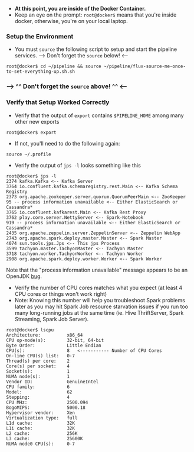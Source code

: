 * **At this point, you are inside of the Docker Container.**
* Keep an eye on the prompt:  `root@docker$` means that you're inside docker, otherwise, you're on your local laptop.

### Setup the Environment
* You must `source` the following script to setup and start the pipeline services.
--> Don't forget the `source` below! <--
```
root@docker$ cd ~/pipeline && source ~/pipeline/flux-source-me-once-to-set-everything-up.sh.sh
```
### --> ^^ Don't forget the `source` above! ^^ <--

### Verify that Setup Worked Correctly
* Verify that the output of `export` contains `$PIPELINE_HOME` among many other new exports
```
root@docker$ export
```
* If not, you'll need to do the following again:
```
source ~/.profile
```

* Verify the output of `jps -l` looks something like this
```
root@docker$ jps -l
2374 kafka.Kafka <-- Kafka Server
3764 io.confluent.kafka.schemaregistry.rest.Main <-- Kafka Schema Registry
2373 org.apache.zookeeper.server.quorum.QuorumPeerMain <-- ZooKeeper
95 -- process information unavailable <-- Either ElasticSearch or Cassandra*
3765 io.confluent.kafkarest.Main <-- Kafka Rest Proxy
3762 play.core.server.NettyServer <-- Spark-Notebook
919 -- process information unavailable <-- Either ElasticSearch or Cassandra*
2435 org.apache.zeppelin.server.ZeppelinServer <-- Zeppelin WebApp
2743 org.apache.spark.deploy.master.Master <-- Spark Master
4074 sun.tools.jps.Jps <-- This jps Process
3599 tachyon.master.TachyonMaster <-- Tachyon Master
3718 tachyon.worker.TachyonWorker <-- Tachyon Worker
2908 org.apache.spark.deploy.worker.Worker <-- Spark Worker
```
Note that the "process information unavailable" message appears to be an OpenJDK [bug](https://bugs.openjdk.java.net/browse/JDK-8075773).

* Verify the number of CPU cores matches what you expect (at least 4 CPU cores or things won't work right)
* Note:  Knowing this number will help you troubleshoot Spark problems later as you may hit Spark Job resource starvation issues if you run too many long-running jobs at the same time (ie. Hive ThriftServer, Spark Streaming, Spark Job Server).
```
root@docker$ lscpu
Architecture:          x86_64
CPU op-mode(s):        32-bit, 64-bit
Byte Order:            Little Endian
CPU(s):                8   <----------- Number of CPU Cores
On-line CPU(s) list:   0-7
Thread(s) per core:    2
Core(s) per socket:    4
Socket(s):             1
NUMA node(s):          1
Vendor ID:             GenuineIntel
CPU family:            6
Model:                 62
Stepping:              4
CPU MHz:               2500.094
BogoMIPS:              5000.18
Hypervisor vendor:     Xen
Virtualization type:   full
L1d cache:             32K
L1i cache:             32K
L2 cache:              256K
L3 cache:              25600K
NUMA node0 CPU(s):     0-7
```